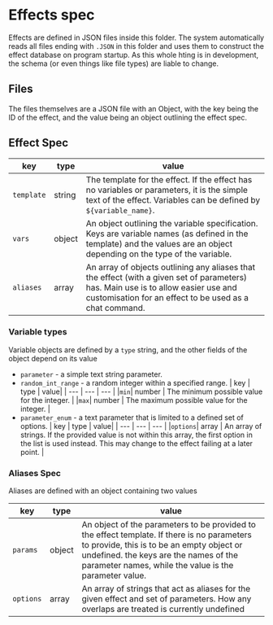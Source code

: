 # Effects spec

Effects are defined in JSON files inside this folder. The system automatically reads all files ending with `.JSON` in this folder and uses them to construct the effect database on program startup. As this whole hting is in development, the schema (or even things like file types) are liable to change.

## Files

The files themselves are a JSON file with an Object, with the key being the ID of the effect, and the value being an object outlining the effect spec.

## Effect Spec

| key | type | value |
| --- | --- | --- |
| `template` | string | The template for the effect. If the effect has no variables or parameters, it is the simple text of the effect. Variables can be defined by `${variable_name}`. |
| `vars` | object | An object outlining the variable specification. Keys are variable names (as defined in the template) and the values are an object depending on the type of the variable. |
| `aliases` | array | An array of objects outlining any aliases that the effect (with a given set of parameters) has. Main use is to allow easier use and customisation for an effect to be used as a chat command.|

### Variable types

Variable objects are defined by a `type` string, and the other fields of the object depend on its value

- `parameter` - a simple text string parameter.
- `random_int_range` - a random integer within a specified range.
    | key | type | value|
    | --- | --- | --- |
    |`min`| number | The minimum possible value for the integer. |
    |`max`| number | The maximum possible value for the integer. |
- `parameter_enum` - a text parameter that is limited to a defined set of options.
    | key | type | value|
    | --- | --- | --- |
    |`options`| array | An array of strings. If the provided value is not within this array, the first option in the list is used instead. This may change to the effect failing at a later point. |

### Aliases Spec

Aliases are defined with an object containing two values

| key | type | value|
| --- | --- | --- |
|`params`| object | An object of the parameters to be provided to the effect template. If there is no parameters to provide, this is to be an empty object or undefined. the keys are the names of the parameter names, while the value is the parameter value. |
|`options`| array | An array of strings that act as aliases for the given effect and set of parameters. How any overlaps are treated is currently undefined |
